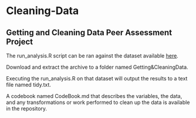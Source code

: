 # Cleaning-Data

## Getting and Cleaning Data Peer Assessment Project

The run_analysis.R script can be ran against the dataset available [here](https://d396qusza40orc.cloudfront.net/getdata%2Fprojectfiles%2FUCI%20HAR%20Dataset.zip).

Download and extract the archive to a folder named Getting&CleaningData. 

Executing the run_analysis.R on that dataset will output the results to a text file named tidy.txt.

A codebook named CodeBook.md that describes the variables, the data, and any transformations or work performed to clean up the data is available in the repository.